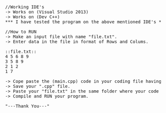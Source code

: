 <pre>
//Working IDE's
-> Works on (Visual Studio 2013)
-> Works on (Dev C++)
*** I have tested the program on the above mentioned IDE's ***

//How to RUN
-> Make an input file with name "file.txt".
-> Enter data in the file in format of Rows and Colums.

::file.txt::
4 5 6 8 9
3 5 8 9
2 1 2
1 7

-> Cope paste the (main.cpp) code in your coding file having ".cpp" extension
-> Save your ".cpp" file.
-> Paste your "file.txt" in the same folder where your code file is saved.
-> Compile and RUN your program.

"---Thank You---"
</pre>
